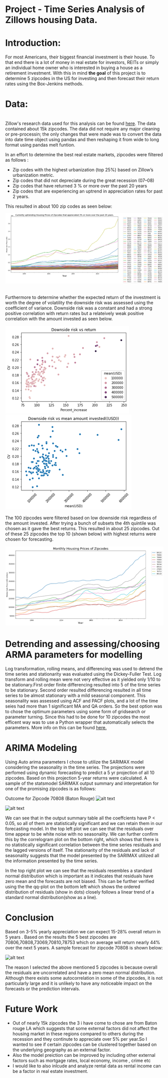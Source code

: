 
# Project - Time Series Analysis of Zillows housing Data. 
# Introduction:
For most Americans, their biggest financial investment is their house. To that end there is a lot of money in real estate for investors, REITs or simply an individual home owner who is interested in buying a house as a retirement investment. With this in mind **the goal** of this project is to determine 5 zipcodes in the US for investing and then forecast their return rates using the Box-Jenkins methods. 

#  Data:
<br/>Zillow's research data used for this analysis can be found [here](https://www.zillow.com/research/data/). The data contained about 15k zipcodes. The data did not require any major cleaning or pre-processin; the only changes that were  made was to convert the data into date time object using pandas and then reshaping it from wide to long format using pandas melt funtion.

In an effort to determine the best real estate markets, zipcodes were filtered  as follows :
* Zip codes with the highest urbanization (top 25%) based on Zillow’s urbanization metric.
* Zip codes that did not depreciate during the great recession (07–08)
* Zip codes that have returned 3 % or more over the past 20 years
* Zip codes that are experiencing an uptrend in appreciation rates for past 2 years.

This resulted in about 100 zip codes as seen below:

![alt text](Images/Filtered_100.png)

<br/>Furthermore to determine whether the expected return of the investment is worth the degree of volatility the downside risk was assessed using the coefficient of variance. Downside risk was a constant and had a strong positive correlation with return rates but a relateively weak positive correlation with the amount invested as seen below.

![alt text](Images/CV%20vs%20return.png)
![alt text](Images/cv_amount.png)

The 100 zipcodes were filtered based on low downside risk regardless of the amount invested. After trying a bunch of subsets the 4th quintile was chosen as it gave the best returns. This resulted in about 25 zipcodes. Out of these 25 zipcodes the top 10 (shown below) with highest returns were chosen for forecasting.

![alt text](Images/top10.png)

# Detrending and assessing/choosing ARMA parameters for modelling

Log transformation, rolling means, and differencing was used to detrend the time series and stationarity was evaluated using the Dickey-Fuller Test. Log transform and rolling mean were not very effective as it yielded only 1/10 to be stationary.First order finite differencing resulted into 5 of the time series to be stationary. Second order resulted differencing resulted in all time series to be almost stationary with a mild seasonal component. This seasonality was assessed using ACF and PACF plots, and a lot of the time seies had more than 1 significant MA and QA orders. So the best option was to chose the optimum parameters using some form of gridsearch or parameter turning. Since this had to be done for 10 zipcodes the most efficent way was to use a  Python wrapper that automatically selects the parameters. More info on this can be found [here.](https://alkaline-ml.com/pmdarima/)

#  ARIMA Modeling
Using Auto arima parameters I chose to utilize the SARIMAX model considering the seasonality in the time series. The projections were perfomed using dynamic forecasting to predict a 5 yr projection of all 10 zipcodes. Based on this projection 5-year returns were calculated. A sample of the statsmodel SARIMAX output summary and interpretation for one of the promising zipcodes is as follows:

Outcome for Zipcode 70808 (Baton Rouge)
![alt text](https://github.com/snaik21352/Project_forecasting_realestate/blob/master/Images/residual_and_KDE.png) 

![alt text](https://github.com/snaik21352/Project_forecasting_realestate/blob/master/Images/QQ_and%20_correlogram.png)

We can see that in the output summary table all the coeffcients have  P < 0.05, so all of them are statistically significant and we can retain them in our forecasting model. In the top left plot we can see that the residuals over time appear to be white noise with no seasonality. We can further confirm this by the correlogram plot on the bottom right, which shows that there is no statistically significant correlation between the time series residuals and the lagged versions of itself. The stationarity of the residuals and lack of seasonality suggests that the model presented by the SARIMAX utilized all the information presented by the time series.

In the top right plot we can see that the residuals resembles a standard normal distribution which is important as it indicates that residuals have zero mean and the forecasts are not biased. This can be further verified using the the qq-plot on the bottom left which shows the ordered distribution of residuals (show in dots) closely follows a linear trend of a standard normal distribution(show as a line). 

#  Conclusion

Based on 3-5% yearly appreciation we can expect 15-28% overall return in 5 years . Based on the results the 5 best zipcodes are 70806,70808,73069,70810,78753 which on average will return nearly 44% over the next 5 years. A sample forecast for zipcode 70808 is shown below:

![alt text](https://github.com/snaik21352/Project_forecasting_realestate/blob/master/Images/5%20year%20projection.png)

The reason I selected the above mentioned 5 zipcodes is because overall the residuals are uncorrelated and have a zero mean normal distribution. Although there exists some autocorrelation in some of the zipcodes, it is not particularly large and it is unlikely to have any noticeable impact on the forecasts or the prediction intervals.

# Future Work
* Out of nearly 15k zipcodes the 3 i have come to chose are from Baton rouge LA which suggests that some external factors did not affect the housing market in these regions compared to others during the recession and they continute to appreciate over 5% per year.So I wanted to see if certain zipcodes can be clustered together based on the underlying geography as an external factor. 
* Also the model preiction can be improved by including other external factors such as mortgage rates, local economy, income , crime etc 
* I would like to also inlcude and analyze rental data as rental income can be a factor in real estate investment.

